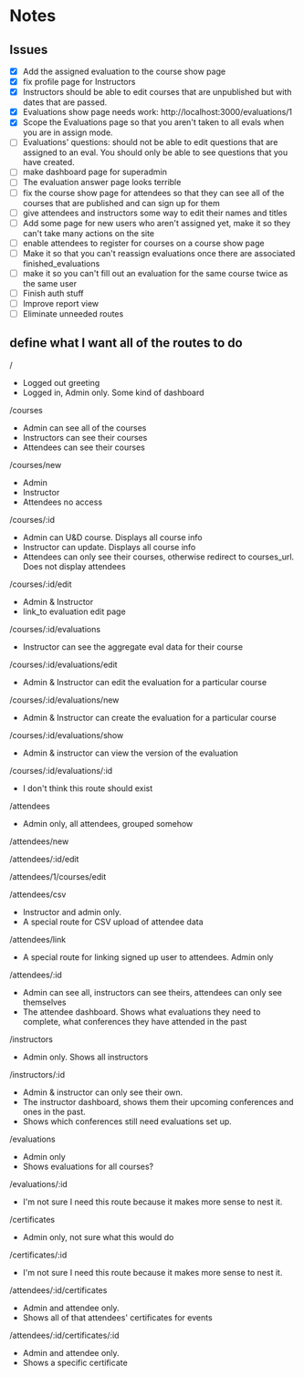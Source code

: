 
# Notes

## Issues

- [x] Add the assigned evaluation to the course show page
- [x] fix profile page for Instructors
- [x] Instructors should be able to edit courses that are unpublished but with dates that are passed.
- [x] Evaluations show page needs work: http://localhost:3000/evaluations/1
- [x] Scope the Evaluations page so that you aren't taken to all evals when you are in assign mode.
- [ ] Evaluations' questions: should not be able to edit questions that are assigned to an eval. You should only be able to see questions that you have created.  
- [ ] make dashboard page for superadmin
- [ ] The evaluation answer page looks terrible
- [ ] fix the course show page for attendees so that they can see all of the courses that are published and can sign up for them
- [ ] give attendees and instructors some way to edit their names and titles
- [ ] Add some page for new users who aren't assigned yet, make it so they can't take many actions on the site
- [ ] enable attendees to register for courses on a course show page
- [ ] Make it so that you can't reassign evaluations once there are associated finished_evaluations
- [ ] make it so you can't fill out an evaluation for the same course twice as the same user
- [ ] Finish auth stuff
- [ ] Improve report view
- [ ] Eliminate unneeded routes

## define what I want all of the routes to do

/
- Logged out greeting
- Logged in, Admin only. Some kind of dashboard

/courses
- Admin can see all of the courses
- Instructors can see their courses
- Attendees can see their courses

/courses/new
- Admin
- Instructor
- Attendees no access

/courses/:id
- Admin can U&D course. Displays all course info
- Instructor can update. Displays all course info
- Attendees can only see their courses, otherwise redirect to courses_url. Does not display attendees

/courses/:id/edit
- Admin & Instructor
- link_to evaluation edit page

/courses/:id/evaluations
- Instructor can see the aggregate eval data for their course

/courses/:id/evaluations/edit
- Admin & Instructor can edit the evaluation for a particular course

/courses/:id/evaluations/new
- Admin & Instructor can create the evaluation for a particular course

/courses/:id/evaluations/show
- Admin & instructor can view the version of the evaluation

/courses/:id/evaluations/:id
- I don't think this route should exist

/attendees
- Admin only, all attendees, grouped somehow

/attendees/new

/attendees/:id/edit

/attendees/1/courses/edit

/attendees/csv
- Instructor and admin only.
- A special route for CSV upload of attendee data

/attendees/link
- A special route for linking signed up user to attendees. Admin only

/attendees/:id
- Admin can see all, instructors can see theirs, attendees can only see themselves
- The attendee dashboard. Shows what evaluations they need to complete, what conferences they have attended in the past

/instructors
- Admin only. Shows all instructors

/instructors/:id
- Admin & instructor can only see their own.
- The instructor dashboard, shows them their upcoming conferences and ones in the past.
- Shows which conferences still need evaluations set up.

/evaluations
- Admin only
- Shows evaluations for all courses?

/evaluations/:id
- I'm not sure I need this route because it makes more sense to nest it.

/certificates
- Admin only, not sure what this would do

/certificates/:id
- I'm not sure I need this route because it makes more sense to nest it.

/attendees/:id/certificates
- Admin and attendee only.
- Shows all of that attendees' certificates for events

/attendees/:id/certificates/:id
- Admin and attendee only.
- Shows a specific certificate
